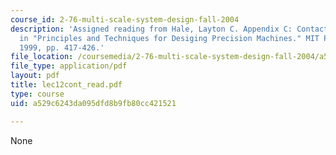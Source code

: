 ```yaml
---
course_id: 2-76-multi-scale-system-design-fall-2004
description: 'Assigned reading from Hale, Layton C. Appendix C: Contact Mechanics,
  in "Principles and Techniques for Desiging Precision Machines." MIT PhD Thesis.
  1999, pp. 417-426.'
file_location: /coursemedia/2-76-multi-scale-system-design-fall-2004/a529c6243da095dfd8b9fb80cc421521_lec12cont_read.pdf
file_type: application/pdf
layout: pdf
title: lec12cont_read.pdf
type: course
uid: a529c6243da095dfd8b9fb80cc421521

---
```

None